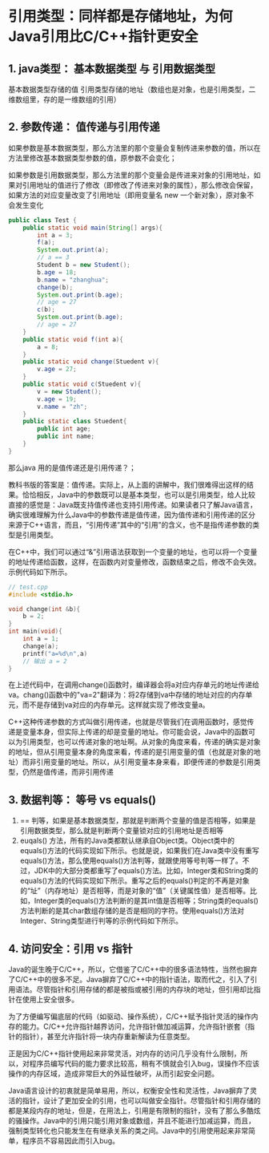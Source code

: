# 引用类型：同样都是存储地址，为何Java引用比C/C++指针更安全

## 1. java类型： 基本数据类型 与 引用数据类型

基本数据类型存储的值
引用类型存储的地址（数组也是对象，也是引用类型，二维数组里，存的是一维数组的引用）

## 2. 参数传递： 值传递与引用传递

如果参数是基本数据类型，那么方法里的那个变量会复制传进来参数的值，所以在方法里修改基本数据类型参数的值，原参数不会变化；

如果参数是引用数据类型，那么方法里的那个变量会是传进来对象的引用地址，如果对引用地址的值进行了修改（即修改了传进来对象的属性），那么修改会保留，如果方法的对应变量改变了引用地址（即用变量名 new 一个新对象），原对象不会发生变化

````java
public class Test {
    public static void main(String[] args){
        int a = 3;
        f(a);
        System.out.print(a);
        // a == 3
        Student b = new Student();
        b.age = 18;
        b.name = "zhanghua";
        change(b);
        System.out.print(b.age);
        // age = 27
        c(b);
        System.out.print(b.age);
        // age = 27
    }
    public static void f(int a){
        a = 8;
    }
    public static void change(Stuedent v){
        v.age = 27;
    }
    public static void c(Stuedent v){
        v = new Student();
        v.age = 19;
        v.name = "zh";
    }
    public static class Stuedent{
        public int age;
        public int name;
    }
}
````

那么java 用的是值传递还是引用传递？；

教科书版的答案是：值传递。实际上，从上面的讲解中，我们很难得出这样的结果。恰恰相反，Java中的参数既可以是基本类型，也可以是引用类型，给人比较直接的感觉是：Java既支持值传递也支持引用传递。如果读者只了解Java语言，确实很难理解为什么Java中的参数传递是值传递，因为值传递和引用传递的区分来源于C++语言，而且，“引用传递”其中的“引用”的含义，也不是指传递参数的类型是引用类型。

在C++中，我们可以通过“&”引用语法获取到一个变量的地址，也可以将一个变量的地址传递给函数，这样，在函数内对变量修改，函数结束之后，修改不会失效。示例代码如下所示。

````cpp
// test.cpp
#include <stdio.h>

void change(int &b){
    b = 2;
}
int main(void){
    int a = 1;
    change(a);
    printf("a=%d\n",a)
    // 输出 a = 2
}
````

在上述代码中，在调用change()函数时，编译器会将a对应内存单元的地址传递给va。chang()函数中的"va=2"翻译为：将2存储到va中存储的地址对应的内存单元，而不是存储到va对应的内存单元。这样就实现了修改变量a。

C++这种传递参数的方式叫做引用传递，也就是尽管我们在调用函数时，感觉传递是变量本身，但实际上传递的却是变量的地址。你可能会说，Java中的函数可以为引用类型，也可以传递对象的地址啊。从对象的角度来看，传递的确实是对象的地址，但从引用变量本身的角度来看，传递的是引用变量的值（也就是对象的地址）而非引用变量的地址。所以，从引用变量本身来看，即便传递的参数是引用类型，仍然是值传递，而非引用传递

## 3. 数据判等： 等号 vs equals()

1. == 判等，如果是基本数据类型，那就是判断两个变量的值是否相等，如果是引用数据类型，那么就是判断两个变量锁对应的引用地址是否相等
2. euqals() 方法，所有的Java类都默认继承自Object类。Object类中的equals()方法的代码实现如下所示。也就是说，如果我们在Java类中没有重写equals()方法，那么使用equals()方法判等，就跟使用等号判等一样了。不过，JDK中的大部分类都重写了equals()方法。比如，Integer类和String类的equals()方法的代码实现如下所示。重写之后的equals()判定的不再是对象的“址”（内存地址）是否相等，而是对象的“值”（关键属性值）是否相等。比如，Integer类的equals()方法判断的是其int值是否相等；String类的equals()方法判断的是其char数组存储的是否是相同的字符。使用equals()方法对Integer、String类型进行判等的示例代码如下所示。

## 4. 访问安全：引用 vs 指针

Java的诞生晚于C/C++，所以，它借鉴了C/C++中的很多语法特性，当然也摒弃了C/C++中的很多不足。Java摒弃了C/C++中的指针语法，取而代之，引入了引用语法。尽管指针和引用存储的都是被指或被引用的内存块的地址，但引用却比指针在使用上安全很多。

为了方便编写偏底层的代码（如驱动、操作系统），C/C++赋予指针灵活的操作内存的能力。C/C++允许指针越界访问，允许指针做加减运算，允许指针嵌套（指针的指针），甚至允许指针将一块内存重新解读为任意类型。

正是因为C/C++指针使用起来非常灵活，对内存的访问几乎没有什么限制，所以，对程序员编写代码的能力要求比较高，稍有不慎就会引入bug，误操作不应该操作的内存区域，造成非常巨大的外延性破坏，从而引起安全问题。

Java语言设计的初衷就是简单易用，所以，权衡安全性和灵活性，Java摒弃了灵活的指针，设计了更加安全的引用，也可以叫做安全指针。尽管指针和引用存储的都是某段内存的地址，但是，在用法上，引用是有限制的指针，没有了那么多酷炫的骚操作。Java中的引用只能引用对象或数组，并且不能进行加减运算，而且，强制类型转化也只能发生在有继承关系的类之间。Java中的引用使用起来非常简单，程序员不容易因此而引入bug。


